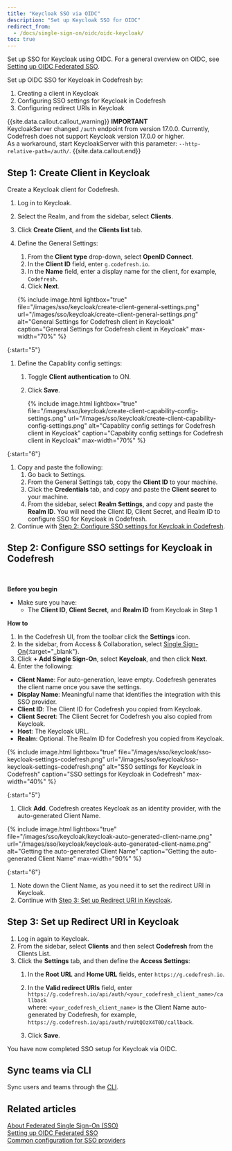 ```yaml
---
title: "Keycloak SSO via OIDC"
description: "Set up Keycloak SSO for OIDC"
redirect_from:
  - /docs/single-sign-on/oidc/oidc-keycloak/
toc: true
---
```

Set up SSO for Keycloak using OIDC.
For a general overview on OIDC, see [Setting up OIDC Federated SSO]({{site.baseurl}}/docs/administration/single-sign-on/oidc/).  

Set up OIDC SSO for Keycloak in Codefresh by:
1. Creating a client in Keycloak
1. Configuring SSO settings for Keycloak in Codefresh
1. Configuring redirect URIs in Keycloak

{{site.data.callout.callout_warning}}
**IMPORTANT**  
KeycloakServer changed `/auth` endpoint from version 17.0.0. Currently, Codefresh does not support Keycloak version 17.0.0 or higher.  
As a workaround, start KeycloakServer with this parameter:  `--http-relative-path=/auth/`.
{{site.data.callout.end}}


## Step 1: Create Client in Keycloak

Create a Keycloak client for Codefresh.

1. Log in to Keycloak.
1. Select the Realm, and from the sidebar, select **Clients**.
1. Click **Create Client**, and the **Clients list** tab.
1. Define the General Settings: 
    1. From the **Client type** drop-down, select **OpenID Connect**. 
    1. In the **Client ID** field, enter `g.codefresh.io`.  
    1. In the **Name** field, enter a display name for the client, for example, `Codefresh`.   
    1. Click **Next**. 
    
    {% include image.html 
       lightbox="true" 
       file="/images/sso/keycloak/create-client-general-settings.png" 
       url="/images/sso/keycloak/create-client-general-settings.png"
       alt="General Settings for Codefresh client in Keycloak"
       caption="General Settings for Codefresh client in Keycloak"
       max-width="70%"
       %}

{:start="5"}    
1.  Define the Capablity config settings:
    1. Toggle **Client authentication** to ON.
    1. Click **Save**.
    
        {% include image.html 
       lightbox="true" 
       file="/images/sso/keycloak/create-client-capability-config-settings.png" 
       url="/images/sso/keycloak/create-client-capability-config-settings.png"
       alt="Capablity config settings for Codefresh client in Keycloak"
       caption="Capablity config settings for Codefresh client in Keycloak"
       max-width="70%"
       %}

{:start="6"}
1. Copy and paste the following:
    1. Go back to Settings.
    1. From the General Settings tab, copy the **Client ID** to your machine.
    1. Click the **Credentials** tab, and copy and paste the **Client secret** to your machine. 
    1. From the sidebar, select **Realm Settings**, and copy and paste the **Realm ID**. 
  You will need the Client ID, Client Secret, and Realm ID to configure SSO for Keycloak in Codefresh.
1. Continue with [Step 2: Configure SSO settings for Keycloak in Codefresh](#step-2-configure-sso-settings-for-keycloak-in-codefresh).

## Step 2: Configure SSO settings for Keycloak in Codefresh
<br>

**Before you begin**  
* Make sure you have:
  * The **Client ID**, **Client Secret**, and **Realm ID** from Keycloak in Step 1

**How to**  

1. In the Codefresh UI, from the toolbar click the **Settings** icon.
1. In the sidebar, from Access & Collaboration, select [Single Sign-On](https://g.codefresh.io/2.0/account-settings/single-sign-on){:target="\_blank"}.
1. Click **+ Add Single Sign-On**, select **Keycloak**, and then click **Next**.
1. Enter the following: 
  * **Client Name**: For auto-generation, leave empty. Codefresh generates the client name once you save the settings.  
  * **Display Name**: Meaningful name that identifies the integration with this SSO provider.
  * **Client ID**: The Client ID for Codefresh you copied from Keycloak.  
  * **Client Secret**: The Client Secret for Codefresh you also copied from Keycloak. 
  * **Host**: The Keycloak URL.
  * **Realm**: Optional. The Realm ID for Codefresh you copied from Keycloak.

 {% include image.html 
 lightbox="true" 
 file="/images/sso/keycloak/sso-keycloak-settings-codefresh.png" 
  url="/images/sso/keycloak/sso-keycloak-settings-codefresh.png"
  alt="SSO settings for Keycloak in Codefresh"
  caption="SSO settings for Keycloak in Codefresh"
  max-width="40%"
  %}

{:start="5"}
1. Click **Add**. Codefresh creates Keycloak as an identity provider, with the auto-generated Client Name. 

  {% include image.html 
  lightbox="true" 
  file="/images/sso/keycloak/keycloak-auto-generated-client-name.png" 
  url="/images/sso/keycloak/keycloak-auto-generated-client-name.png"
  alt="Getting the auto-generated Client Name"
  caption="Getting the auto-generated Client Name"
  max-width="90%"
  %}

{:start="6"}
1. Note down the Client Name, as you need it to set the redirect URI in Keycloak.
1. Continue with [Step 3: Set up Redirect URI in Keycloak](#step-3-set-up-redirect-uri-in-keycloak).

## Step 3: Set up Redirect URI in Keycloak
1. Log in again to Keycloak. 
1. From the sidebar, select **Clients** and then select **Codefresh** from the Clients List.
1. Click the **Settings** tab, and then define the **Access Settings**:
    1. In the **Root URL** and **Home URL** fields, enter `https://g.codefresh.io`.
    1. In the **Valid redirect URIs** field, enter `https://g.codefresh.io/api/auth/<your_codefresh_client_name>/callback`  
       where: `<your_codefresh_client_name>` is the Client Name auto-generated by Codefresh, for example, `https://g.codefresh.io/api/auth/ruUtQOzX4T0D/callback`.

    1. Click **Save**.
  

You have now completed SSO setup for Keycloak via OIDC.

## Sync teams via CLI
Sync users and teams through the [CLI]({{site.baseurl}}/docs/administration/single-sign-on/team-sync/#cli-synchronize-teams).

## Related articles
[About Federated Single Sign-On (SSO)]({{site.baseurl}}/docs/administration/single-sign-on/)  
[Setting up OIDC Federated SSO]({{site.baseurl}}/docs/administration/single-sign-on/oidc/)  
[Common configuration for SSO providers]({{site.baseurl}}/docs/administration/single-sign-on/team-sync/)  